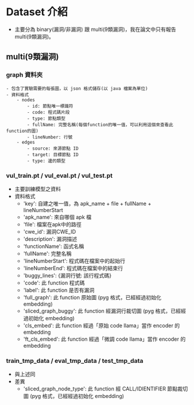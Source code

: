 # Dataset 介紹
- 主要分為 binary(漏洞/非漏洞) 跟 multi(9類漏洞)，我在論文中只有報告 multi(9類漏洞)。

## multi(9類漏洞)
### graph 資料夾
    - 包含了實驗需要的每張圖，以 json 格式儲存(以 java 檔案為單位)
    - 資料格式
        - nodes
            - id: 節點唯一標識符
            - code: 程式碼片段
            - type: 節點類型
            - fullName: 完整名稱(每個function的唯一值，可以利用這個來查看此function的圖)
            - lineNumber: 行號
        - edges
            - source: 來源節點 ID
            - target: 目標節點 ID
            - type: 邊的類型
### vul_train.pt / vul_eval.pt / vul_test.pt
- 主要訓練模型之資料
- 資料格式
    - 'key': 自建之唯一值，為 apk_name + file + fullName + lineNumberStart
    - 'apk_name': 來自哪個 apk 檔
    - 'file': 檔案在apk中的路徑
    - 'cwe_id': 漏洞CWE_ID
    - 'description': 漏洞描述
    - 'functionName': 函式名稱
    - 'fullName': 完整名稱
    - 'lineNumberStart': 程式碼在檔案中的起始行
    - 'lineNumberEnd': 程式碼在檔案中的結束行
    - 'buggy_lines': {漏洞行號: 該行程式碼}
    - 'code': 此 function 程式碼
    - 'label': 此 function 是否有漏洞 
    - 'full_graph': 此 function 原始圖 (pyg 格式，已經經過初始化 embedding)
    - 'sliced_graph_buggy': 此 function 經漏洞行裁切圖 (pyg 格式，已經經過初始化 embedding)
    - 'cls_embed': 此 function 經過「原始 code llama」當作 encoder 的 embedding 
    - 'ft_cls_embed': 此 function 經過「微調 code llama」當作 encoder 的 embedding

### train_tmp_data / eval_tmp_data / test_tmp_data
- 與上述同
- 差異
    - 'sliced_graph_node_type': 此 function 經 CALL/IDIENTIFIER 節點裁切圖 (pyg 格式，已經經過初始化 embedding) 


